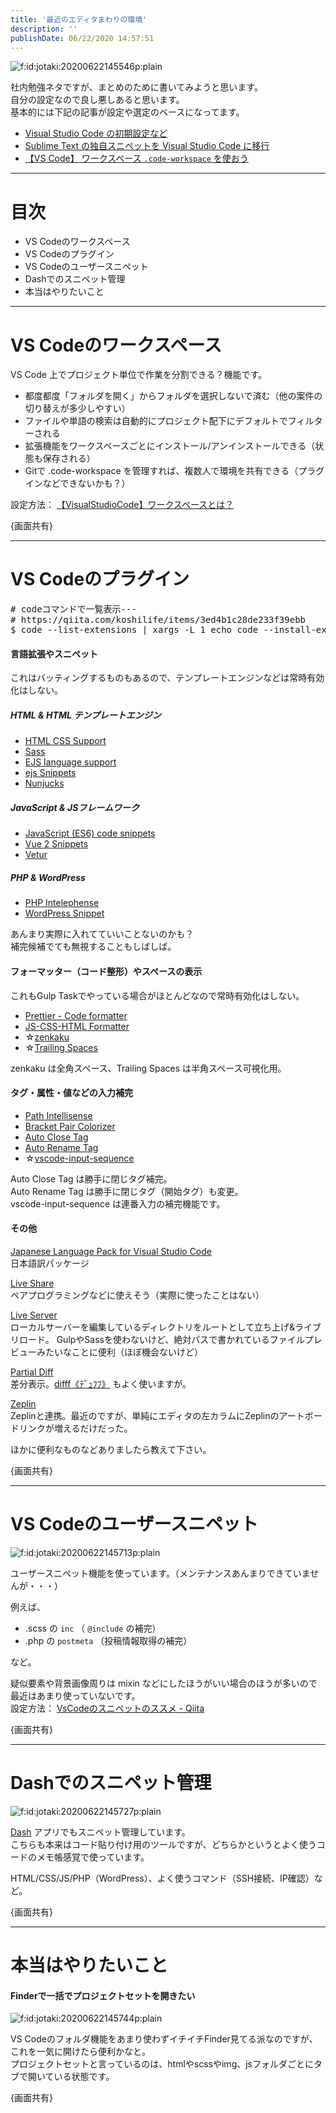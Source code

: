 ```yaml
---
title: '最近のエディタまわりの環境'
description: ''
publishDate: 06/22/2020 14:57:51
---
```


<p><span itemscope itemtype="http://schema.org/Photograph"><img src="/images/hatena/20200622145546.png" alt="f:id:jotaki:20200622145546p:plain" title="f:id:jotaki:20200622145546p:plain" class="hatena-fotolife" itemprop="image"></span></p>

<p>社内勉強ネタですが、まとめのために書いてみようと思います。<br />
自分の設定なので良し悪しあると思います。<br />
基本的には下記の記事が設定や選定のベースになってます。</p>

<ul>
<li><a href="https://jtk.hatenablog.com/entry/2018/12/07/000000">Visual Studio Code の初期設定など</a></li>
<li><a href="https://jtk.hatenablog.com/entry/2018/12/31/001124">Sublime Text の独自スニペットを Visual Studio Code に移行</a></li>
<li><a href="https://jtk.hatenablog.com/entry/2019/04/26/203000_2">【VS Code】 ワークスペース <code>.code-workspace</code> を使おう</a></li>
</ul>

<hr />

<h1>目次</h1>

<ul>
<li>VS Codeのワークスペース</li>
<li>VS Codeのプラグイン</li>
<li>VS Codeのユーザースニペット</li>
<li>Dashでのスニペット管理</li>
<li>本当はやりたいこと</li>
</ul>

<hr />

<h1>VS Codeのワークスペース</h1>

<p>VS Code 上でプロジェクト単位で作業を分割できる？機能です。</p>

<ul>
<li>都度都度「フォルダを開く」からフォルダを選択しないで済む（他の案件の切り替えが多少しやすい）</li>
<li>ファイルや単語の検索は自動的にプロジェクト配下にデフォルトでフィルターされる</li>
<li>拡張機能をワークスペースごとにインストール/アンインストールできる（状態も保存される）</li>
<li>Gitで .code-workspace を管理すれば、複数人で環境を共有できる（プラグインなどできないかも？）</li>
</ul>

<p>設定方法： <a href="https://kukka.me/vsc-workspace/">【VisualStudioCode】ワークスペースとは？</a></p>

<p>{画面共有}</p>

<hr />

<h1>VS Codeのプラグイン</h1>

<pre class="code bash---" data-lang="bash---" data-unlink># codeコマンドで一覧表示---
# https://qiita.com/koshilife/items/3ed4b1c28de233f39ebb
$ code --list-extensions | xargs -L 1 echo code --install-extension</pre>

<h4>言語拡張やスニペット</h4>

<p>これはバッティングするものもあるので、テンプレートエンジンなどは常時有効化はしない。</p>

<h5>HTML &amp; HTML テンプレートエンジン</h5>

<ul>
<li><a href="https://marketplace.visualstudio.com/items?itemName=ecmel.vscode-html-css">HTML CSS Support</a></li>
<li><a href="https://marketplace.visualstudio.com/items?itemName=Syler.sass-indented">Sass</a></li>
<li><a href="https://marketplace.visualstudio.com/items?itemName=DigitalBrainstem.javascript-ejs-support">EJS language support</a></li>
<li><a href="https://marketplace.visualstudio.com/items?itemName=TaodongWu.ejs-snippets">ejs Snippets</a></li>
<li><a href="https://marketplace.visualstudio.com/items?itemName=ronnidc.nunjucks">Nunjucks</a></li>
</ul>

<h5>JavaScript &amp; JSフレームワーク</h5>

<ul>
<li><a href="https://marketplace.visualstudio.com/items?itemName=xabikos.JavaScriptSnippets">JavaScript (ES6) code snippets</a></li>
<li><a href="https://marketplace.visualstudio.com/items?itemName=hollowtree.vue-snippets">Vue 2 Snippets</a></li>
<li><a href="https://marketplace.visualstudio.com/items?itemName=octref.vetur">Vetur</a></li>
</ul>

<h5>PHP &amp; WordPress</h5>

<ul>
<li><a href="https://marketplace.visualstudio.com/items?itemName=bmewburn.vscode-intelephense-client">PHP Intelephense</a></li>
<li><a href="https://marketplace.visualstudio.com/items?itemName=tungvn.wordpress-snippet">WordPress Snippet</a></li>
</ul>

<p>あんまり実際に入れてていいことないのかも？<br />
補完候補でても無視することもしばしば。</p>

<h4>フォーマッター（コード整形）やスペースの表示</h4>

<p>これもGulp Taskでやっている場合がほとんどなので常時有効化はしない。</p>

<ul>
<li><a href="https://marketplace.visualstudio.com/items?itemName=esbenp.prettier-vscode">Prettier - Code formatter</a></li>
<li><a href="https://marketplace.visualstudio.com/items?itemName=lonefy.vscode-JS-CSS-HTML-formatter">JS-CSS-HTML Formatter</a></li>
<li>☆<a href="https://marketplace.visualstudio.com/items?itemName=mosapride.zenkaku">zenkaku</a></li>
<li>☆<a href="https://marketplace.visualstudio.com/items?itemName=shardulm94.trailing-spaces">Trailing Spaces</a></li>
</ul>

<p>zenkaku は全角スペース、Trailing Spaces は半角スペース可視化用。</p>

<h4>タグ・属性・値などの入力補完</h4>

<ul>
<li><a href="https://marketplace.visualstudio.com/items?itemName=christian-kohler.path-intellisense">Path Intellisense</a></li>
<li><a href="https://marketplace.visualstudio.com/items?itemName=CoenraadS.bracket-pair-colorizer">Bracket Pair Colorizer</a></li>
<li><a href="https://marketplace.visualstudio.com/items?itemName=formulahendry.auto-close-tag">Auto Close Tag</a></li>
<li><a href="https://marketplace.visualstudio.com/items?itemName=formulahendry.auto-rename-tag">Auto Rename Tag</a></li>
<li>☆<a href="https://marketplace.visualstudio.com/items?itemName=tomoki1207.vscode-input-sequence">vscode-input-sequence</a></li>
</ul>

<p>Auto Close Tag は勝手に閉じタグ補完。<br />
Auto Rename Tag は勝手に閉じタグ（開始タグ）も変更。<br />
vscode-input-sequence は連番入力の補完機能です。</p>

<h4>その他</h4>

<p><a href="https://marketplace.visualstudio.com/items?itemName=MS-CEINTL.vscode-language-pack-ja">Japanese Language Pack for Visual Studio Code</a><br />
日本語訳パッケージ</p>

<p><a href="https://marketplace.visualstudio.com/items?itemName=MS-vsliveshare.vsliveshare">Live Share</a><br />
ペアプログラミングなどに使えそう（実際に使ったことはない）</p>

<p><a href="https://marketplace.visualstudio.com/items?itemName=ritwickdey.LiveServer">Live Server</a><br />
ローカルサーバーを編集しているディレクトリをルートとして立ち上げ&amp;ライブリロード。
GulpやSassを使わないけど、絶対パスで書かれているファイルプレビューみたいなことに便利（ほぼ機会ないけど）</p>

<p><a href="https://marketplace.visualstudio.com/items?itemName=ryu1kn.partial-diff">Partial Diff</a><br />
差分表示。<a href="https://difff.jp/">difff《ﾃﾞｭﾌﾌ》</a> もよく使いますが。</p>

<p><a href="https://marketplace.visualstudio.com/items?itemName=zeplin.zeplin">Zeplin</a><br />
Zeplinと連携。最近のですが、単純にエディタの左カラムにZeplinのアートボードリンクが増えるだけだった。</p>

<p>ほかに便利なものなどありましたら教えて下さい。</p>

<p>{画面共有}</p>

<hr />

<h1>VS Codeのユーザースニペット</h1>

<p><span itemscope itemtype="http://schema.org/Photograph"><img src="/images/hatena/20200622145713.png" alt="f:id:jotaki:20200622145713p:plain" title="f:id:jotaki:20200622145713p:plain" class="hatena-fotolife" itemprop="image"></span></p>

<p>ユーザースニペット機能を使っています。（メンテナンスあんまりできていませんが・・・）</p>

<p>例えば、</p>

<ul>
<li>.scss の <code>inc</code> （ <code>@include</code> の補完）</li>
<li>.php の <code>postmeta</code> （投稿情報取得の補完）</li>
</ul>

<p>など。</p>

<p>疑似要素や背景画像周りは mixin などにしたほうがいい場合のほうが多いので最近はあまり使っていないです。<br />
設定方法： <a href="https://qiita.com/xx2xyyy/items/fd333368db548167f15a">VsCodeのスニペットのススメ - Qiita</a></p>

<p>{画面共有}</p>

<hr />

<h1>Dashでのスニペット管理</h1>

<p><span itemscope itemtype="http://schema.org/Photograph"><img src="/images/hatena/20200622145727.png" alt="f:id:jotaki:20200622145727p:plain" title="f:id:jotaki:20200622145727p:plain" class="hatena-fotolife" itemprop="image"></span></p>

<p><a href="https://kapeli.com/dash">Dash</a> アプリでもスニペット管理しています。<br />
こちらも本来はコード貼り付け用のツールですが、どちらかというとよく使うコードのメモ帳感覚で使っています。</p>

<p>HTML/CSS/JS/PHP（WordPress）、よく使うコマンド（SSH接続、IP確認）など。</p>

<p>{画面共有}</p>

<hr />

<h1>本当はやりたいこと</h1>

<h4>Finderで一括でプロジェクトセットを開きたい</h4>

<p><span itemscope itemtype="http://schema.org/Photograph"><img src="/images/hatena/20200622145744.png" alt="f:id:jotaki:20200622145744p:plain" title="f:id:jotaki:20200622145744p:plain" class="hatena-fotolife" itemprop="image"></span></p>

<p>VS Codeのフォルダ機能をあまり使わずイチイチFinder見てる派なのですが、これを一気に開けたら便利かなと。<br />
プロジェクトセットと言っているのは、htmlやscssやimg、jsフォルダごとにタブで開いている状態です。</p>

<p>{画面共有}</p>
